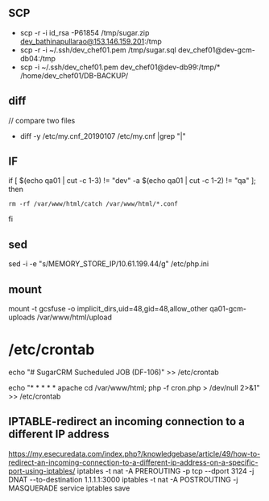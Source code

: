 ## SCP
* scp -r -i id_rsa -P61854 /tmp/sugar.zip dev_bathinapullarao@153.146.159.201:/tmp
* scp -r -i ~/.ssh/dev_chef01.pem /tmp/sugar.sql dev_chef01@dev-gcm-db04:/tmp
* scp -i ~/.ssh/dev_chef01.pem dev_chef01@dev-db99:/tmp/* /home/dev_chef01/DB-BACKUP/
## diff 
// compare two files
* diff -y /etc/my.cnf_20190107 /etc/my.cnf |grep "|"
## IF
if [ $(echo qa01 | cut -c 1-3) != "dev" -a $(echo qa01 | cut -c 1-2) != "qa" ]; then

    rm -rf /var/www/html/catch /var/www/html/*.conf
fi

## sed
sed -i -e "s/MEMORY_STORE_IP/10.61.199.44/g" /etc/php.ini
## mount
mount -t gcsfuse -o implicit_dirs,uid=48,gid=48,allow_other qa01-gcm-uploads /var/www/html/upload

# /etc/crontab
echo "# SugarCRM Sucheduled JOB (DF-106)" >> /etc/crontab

echo "* * * * * apache cd /var/www/html; php -f cron.php > /dev/null 2>&1" >> /etc/crontab

## IPTABLE-redirect an incoming connection to a different IP address
https://my.esecuredata.com/index.php?/knowledgebase/article/49/how-to-redirect-an-incoming-connection-to-a-different-ip-address-on-a-specific-port-using-iptables/
iptables -t nat -A PREROUTING -p tcp --dport 3124 -j DNAT --to-destination 1.1.1.1:3000
iptables -t nat -A POSTROUTING -j MASQUERADE
service iptables save

